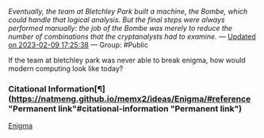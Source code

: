*Eventually, the team at Bletchley Park built a machine, the Bombe, which could handle that logical analysis. But the final steps were always performed manually: the job of the Bombe was merely to reduce the number of combinations that the cryptanalysts had to examine.*
— [Updated on 2023-02-09 17:25:38](https://hyp.is/rdWFZKjIEe2547v20w1IjQ/www.theguardian.com/technology/2014/nov/14/how-did-enigma-machine-work-imitation-game) — Group: #Public


If the team at bletchley park was never able to break enigma, how would modern computing look like today?



### Citational Information[¶](https://natmeng.github.io/memx2/ideas/Enigma/#reference "Permanent link"#citational-information "Permanent link")

[Enigma](https://natmeng.github.io/memx2/sources/Enigma_Machine/)